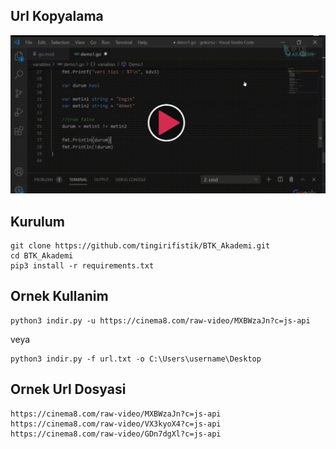 <h2>Url Kopyalama</h2>
<img src="./gif/copy.gif"/>
<h2>Kurulum</h2>

```
git clone https://github.com/tingirifistik/BTK_Akademi.git
cd BTK_Akademi
pip3 install -r requirements.txt
```

<h2>Ornek Kullanim</h2>

```
python3 indir.py -u https://cinema8.com/raw-video/MXBWzaJn?c=js-api
```
veya
```
python3 indir.py -f url.txt -o C:\Users\username\Desktop
```
<h2>Ornek Url Dosyasi</h2>

```
https://cinema8.com/raw-video/MXBWzaJn?c=js-api
https://cinema8.com/raw-video/VX3kyoX4?c=js-api
https://cinema8.com/raw-video/GDn7dgXl?c=js-api
```
